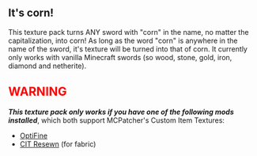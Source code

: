 ## It's corn!
This texture pack turns ANY sword with "corn" in the name, no matter the capitalization, into corn! As long as the word "corn" is anywhere in the name of the sword, it's texture will be turned into that of corn. It currently only works with vanilla Minecraft swords (so wood, stone, gold, iron, diamond and netherite).


## **<font color="red" size="5">WARNING</font>**
***This texture pack only works if you have one of the following mods installed***, which both support MCPatcher's Custom Item Textures:
- [OptiFine](https://optifine.net/)
- [CIT Resewn](https://modrinth.com/mod/cit-resewn) (for fabric)
